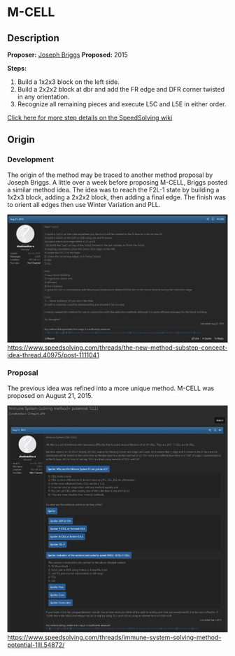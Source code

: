 # M-CELL

## Description

**Proposer:** [Joseph Briggs](CubingContributors/MethodDevelopers.md#briggs-joseph-shadowslice)
**Proposed:** 2015

**Steps:**

1. Build a 1x2x3 block on the left side.
2. Build a 2x2x2 block at dbr and add the FR edge and DFR corner twisted in any orientation.
3. Recognize all remaining pieces and execute L5C and L5E in either order.

[Click here for more step details on the SpeedSolving wiki](https://www.speedsolving.com/wiki/index.php/M-CELL)

## Origin

### Development

The origin of the method may be traced to another method proposal by Joseph Briggs. A little over a week before proposing M-CELL, Briggs posted a similar method idea. The idea was to reach the F2L-1 state by building a 1x2x3 block, adding a 2x2x2 block, then adding a final edge. The finish was to orient all edges then use Winter Variation and PLL.

![](img/M-CELL/Origin.png)
https://www.speedsolving.com/threads/the-new-method-substep-concept-idea-thread.40975/post-1111041

### Proposal

The previous idea was refined into a more unique method. M-CELL was proposed on August 21, 2015.

![](img/M-CELL/Proposal.png)
https://www.speedsolving.com/threads/immune-system-solving-method-potential-1lll.54872/